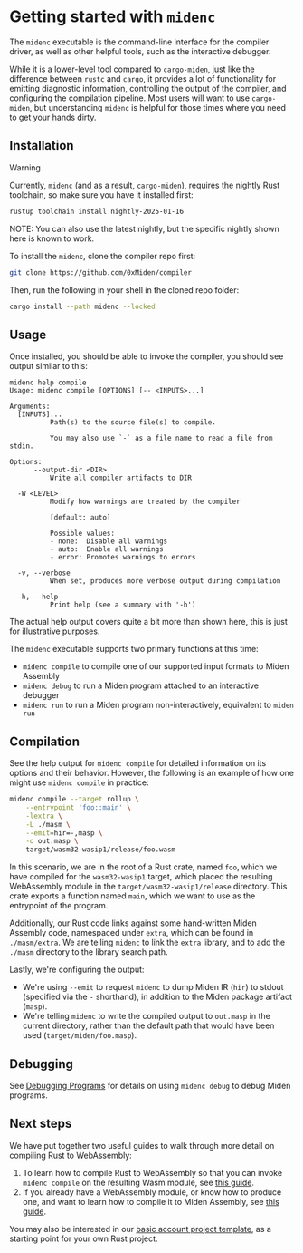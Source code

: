 # Getting started with `midenc`

The `midenc` executable is the command-line interface for the compiler driver, as well as other
helpful tools, such as the interactive debugger.

While it is a lower-level tool compared to `cargo-miden`, just like the difference between `rustc`
and `cargo`, it provides a lot of functionality for emitting diagnostic information, controlling
the output of the compiler, and configuring the compilation pipeline. Most users will want to use
`cargo-miden`, but understanding `midenc` is helpful for those times where you need to get your
hands dirty.

## Installation


> [!WARNING]
> Currently, `midenc` (and as a result, `cargo-miden`), requires the nightly Rust toolchain, so
> make sure you have it installed first:
>
> ```bash
> rustup toolchain install nightly-2025-01-16
> ```
>
> NOTE: You can also use the latest nightly, but the specific nightly shown here is known to
> work.


To install the `midenc`, clone the compiler repo first:

```bash
git clone https://github.com/0xMiden/compiler
```

Then, run the following in your shell in the cloned repo folder:

```bash
cargo install --path midenc --locked
```


## Usage

Once installed, you should be able to invoke the compiler, you should see output similar to this:

    midenc help compile
    Usage: midenc compile [OPTIONS] [-- <INPUTS>...]

    Arguments:
      [INPUTS]...
              Path(s) to the source file(s) to compile.

              You may also use `-` as a file name to read a file from stdin.

    Options:
          --output-dir <DIR>
              Write all compiler artifacts to DIR

      -W <LEVEL>
              Modify how warnings are treated by the compiler

              [default: auto]

              Possible values:
              - none:  Disable all warnings
              - auto:  Enable all warnings
              - error: Promotes warnings to errors

      -v, --verbose
              When set, produces more verbose output during compilation

      -h, --help
              Print help (see a summary with '-h')


The actual help output covers quite a bit more than shown here, this is just for illustrative
purposes.

The `midenc` executable supports two primary functions at this time:

* `midenc compile` to compile one of our supported input formats to Miden Assembly
* `midenc debug` to run a Miden program attached to an interactive debugger
* `midenc run` to run a Miden program non-interactively, equivalent to `miden run`

## Compilation

See the help output for `midenc compile` for detailed information on its options and their
behavior. However, the following is an example of how one might use `midenc compile` in practice:

```bash
midenc compile --target rollup \
    --entrypoint 'foo::main' \
    -lextra \
    -L ./masm \
    --emit=hir=-,masp \
    -o out.masp \
    target/wasm32-wasip1/release/foo.wasm
```

In this scenario, we are in the root of a Rust crate, named `foo`, which we have compiled for the
`wasm32-wasip1` target, which placed the resulting WebAssembly module in the
`target/wasm32-wasip1/release` directory. This crate exports a function named `main`, which we want
to use as the entrypoint of the program.

Additionally, our Rust code links against some hand-written Miden Assembly code, namespaced under
`extra`, which can be found in `./masm/extra`. We are telling `midenc` to link the `extra` library,
and to add the `./masm` directory to the library search path.

Lastly, we're configuring the output:

* We're using `--emit` to request `midenc` to dump Miden IR (`hir`) to stdout (specified via the `-`
shorthand), in addition to the Miden package artifact (`masp`).
* We're telling `midenc` to write the compiled output to `out.masp` in the current directory, rather
than the default path that would have been used (`target/miden/foo.masp`).

## Debugging

See [Debugging Programs](debugger.md) for details on using `midenc debug` to debug Miden programs.

## Next steps

We have put together two useful guides to walk through more detail on compiling Rust to WebAssembly:

1. To learn how to compile Rust to WebAssembly so that you can invoke `midenc compile` on the
resulting Wasm module, see [this guide](../guides/rust_to_wasm.md).
2. If you already have a WebAssembly module, or know how to produce one, and want to learn how to
compile it to Miden Assembly, see [this guide](../guides/wasm_to_masm.md).

You may also be interested in our [basic account project template](https://github.com/0xMiden/rust-templates/tree/main/account/template),
as a starting point for your own Rust project.
